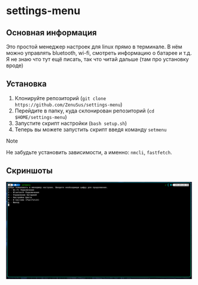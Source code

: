 # settings-menu
  ## Основная информация
Это простой менеджер настроек для linux прямо в терминале. В нём можно управлять bluetooth, wi-fi, смотреть информацию о батарее и т.д. Я не знаю что тут ещё писать, так что читай дальше (там про установку вроде)

 ## Установка
1. Клонируйте репозиторий (`git clone https://github.com/ZenuSus/settings-menu`)
2. Перейдите в папку, куда склонирован репозиторий (`cd $HOME/settings-menu`)
3. Запустите скрипт настройки (`bash setup.sh`)
4. Теперь вы можете запустить скрипт введя команду `setmenu`

> [!NOTE]
> Не забудьте установить зависимости, а именно: `nmcli`, `fastfetch`.


 ## Скриншоты
![Скриншот](/screenshots/sosal.jpg)

